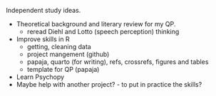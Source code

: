 Independent study ideas.

-   Theoretical background and literary review for my QP.
    -   reread Diehl and Lotto (speech perception) thinking
-   Improve skills in R
    -   getting, cleaning data
    -   project mangement (github)
    -   papaja, quarto (for writing), refs, crossrefs, figures and
        tables
    -   template for QP (papaja)
-   Learn Psychopy
-   Maybe help with another project? - to put in practice the skills?